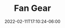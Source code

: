 ---
title: "Fan Gear"
date: 2022-02-11T17:10:24-06:00
draft: false
heading: Fan Gear
menu:
  youth:
    name: Fan Gear
    parent: info
    url: /youth/info/fan-gear/
    weight: 120
---